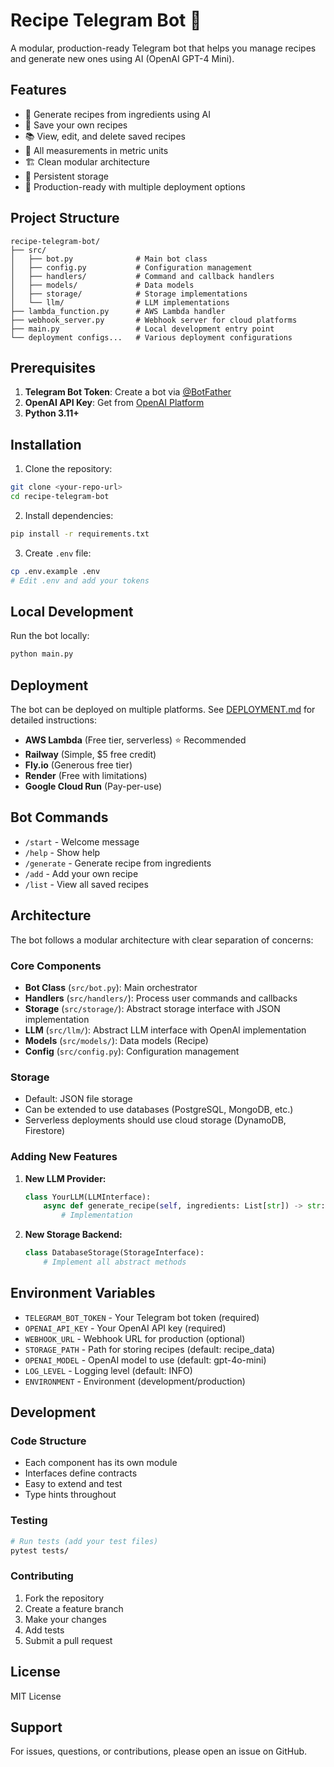 # Recipe Telegram Bot 🍳

A modular, production-ready Telegram bot that helps you manage recipes and generate new ones using AI (OpenAI GPT-4 Mini).

## Features

- 🤖 Generate recipes from ingredients using AI
- 📝 Save your own recipes
- 📚 View, edit, and delete saved recipes
- 📏 All measurements in metric units
- 🏗️ Clean modular architecture
- 💾 Persistent storage
- 🚀 Production-ready with multiple deployment options

## Project Structure

```
recipe-telegram-bot/
├── src/
│   ├── bot.py              # Main bot class
│   ├── config.py           # Configuration management
│   ├── handlers/           # Command and callback handlers
│   ├── models/             # Data models
│   ├── storage/            # Storage implementations
│   └── llm/                # LLM implementations
├── lambda_function.py      # AWS Lambda handler
├── webhook_server.py       # Webhook server for cloud platforms
├── main.py                 # Local development entry point
└── deployment configs...   # Various deployment configurations
```

## Prerequisites

1. **Telegram Bot Token**: Create a bot via [@BotFather](https://t.me/botfather)
2. **OpenAI API Key**: Get from [OpenAI Platform](https://platform.openai.com/)
3. **Python 3.11+**

## Installation

1. Clone the repository:
```bash
git clone <your-repo-url>
cd recipe-telegram-bot
```

2. Install dependencies:
```bash
pip install -r requirements.txt
```

3. Create `.env` file:
```bash
cp .env.example .env
# Edit .env and add your tokens
```

## Local Development

Run the bot locally:
```bash
python main.py
```

## Deployment

The bot can be deployed on multiple platforms. See [DEPLOYMENT.md](DEPLOYMENT.md) for detailed instructions:

- **AWS Lambda** (Free tier, serverless) ⭐ Recommended
- **Railway** (Simple, $5 free credit)
- **Fly.io** (Generous free tier)
- **Render** (Free with limitations)
- **Google Cloud Run** (Pay-per-use)

## Bot Commands

- `/start` - Welcome message
- `/help` - Show help
- `/generate` - Generate recipe from ingredients
- `/add` - Add your own recipe
- `/list` - View all saved recipes

## Architecture

The bot follows a modular architecture with clear separation of concerns:

### Core Components

- **Bot Class** (`src/bot.py`): Main orchestrator
- **Handlers** (`src/handlers/`): Process user commands and callbacks
- **Storage** (`src/storage/`): Abstract storage interface with JSON implementation
- **LLM** (`src/llm/`): Abstract LLM interface with OpenAI implementation
- **Models** (`src/models/`): Data models (Recipe)
- **Config** (`src/config.py`): Configuration management

### Storage

- Default: JSON file storage
- Can be extended to use databases (PostgreSQL, MongoDB, etc.)
- Serverless deployments should use cloud storage (DynamoDB, Firestore)

### Adding New Features

1. **New LLM Provider:**
   ```python
   class YourLLM(LLMInterface):
       async def generate_recipe(self, ingredients: List[str]) -> str:
           # Implementation
   ```

2. **New Storage Backend:**
   ```python
   class DatabaseStorage(StorageInterface):
       # Implement all abstract methods
   ```

## Environment Variables

- `TELEGRAM_BOT_TOKEN` - Your Telegram bot token (required)
- `OPENAI_API_KEY` - Your OpenAI API key (required)
- `WEBHOOK_URL` - Webhook URL for production (optional)
- `STORAGE_PATH` - Path for storing recipes (default: recipe_data)
- `OPENAI_MODEL` - OpenAI model to use (default: gpt-4o-mini)
- `LOG_LEVEL` - Logging level (default: INFO)
- `ENVIRONMENT` - Environment (development/production)

## Development

### Code Structure

- Each component has its own module
- Interfaces define contracts
- Easy to extend and test
- Type hints throughout

### Testing

```bash
# Run tests (add your test files)
pytest tests/
```

### Contributing

1. Fork the repository
2. Create a feature branch
3. Make your changes
4. Add tests
5. Submit a pull request

## License

MIT License

## Support

For issues, questions, or contributions, please open an issue on GitHub.
